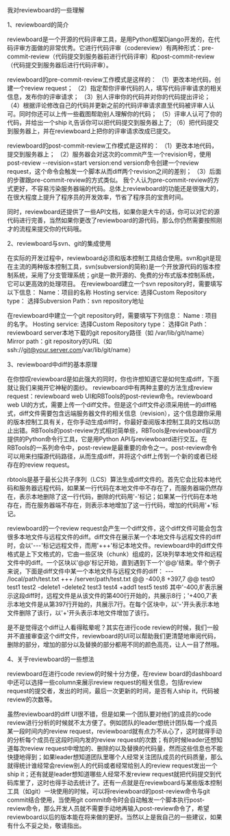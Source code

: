 我对reviewboard的一些理解

1、reviewboard的简介

reviewboard是一个开源的代码评审工具，是用Python框架Django开发的，在代码评审方面做的非常优秀。它进行代码评审（codereview）有两种形式：pre-commit-review（代码提交到服务器前进行代码评审）和post-commit-review（代码提交到服务器后进行代码评审）。

reviewboard的pre-commit-review工作模式是这样的：
（1）更改本地代码，创建一个review request；
（2）指定帮你评审代码的人，填写代码评审请求的相关信息，发布你的评审请求；
（3）别人评审你的代码并对你的代码提出评论；
（4）根据评论修改自己的代码并更新之前的代码评审请求直至代码被评审人认可。同时你还可以上传一些截图帮助别人理解你的代码；
（5）评审人认可了你的代码，并给出一个ship it,告诉你可以把代码提交到服务器上了;
（6）把代码提交到服务器上，并在reviewboard上把你的评审请求改成已提交。

reviewboard的post-commit-review工作模式是这样的：
（1）更改本地代码，提交到服务器上；
（2）服务器会对这次的commit产生一个revision号，使用post-review --revision=start version:end version命令创建一个review request，这个命令会触发一个脚本从而diff两个revision之间的差别；
（3）后面的步骤跟pre-commit-review的方式类似。
我个人认为pre-commit-review的方式更好，不容易污染服务器端的代码。总体上reviewboard的功能还是很强大的，在很大程度上提升了程序员的开发效率，节省了程序员的宝贵时间。

同时，reviewboard还提供了一些API文档，如果你是大牛的话，你可以对它的源代码进行完善，当然如果你更改了reviewboard的源代码，那么你仍然需要按照刚才的流程来提交你的代码哦。

2、reviewboard与svn、git的集成使用

在实际的开发过程中，reviewboard必须和版本控制工具结合使用。svn和git是现在主流的两种版本控制工具，svn(subversion的简称)是一个开放源代码的版本控制系统，采用了分支管理系统；git是一款开源的、免费的分布式版本控制系统，它可以更高效的处理项目。
在reviewboard建立一个svn repository时，需要填写以下信息：
Name：项目的名称
Hosting service: 选择Custom
Repository type： 选择Subversion
Path：svn repository地址

在reviewboard中建立一个git repository时，需要填写下列信息：
Name : 项目的名字。
Hosting service: 选择Custom
Repository type： 选择Git
Path： reviewboard server本地下载的git repository路径（如 /var/lib/git/name）
Mirror path：git repository的URL（如 ssh://git@your.server.com/var/lib/git/name）

3、reviewboard中diff的基本原理

在你惊叹reviewboard是如此强大的同时，你也许想知道它是如何生成diff，下面就让我们来揭开它神秘的面纱。
reviewboard中有两种主要的方法生成review request：reviewboard web UI和RBTools的post-review命令。reviewboard web UI的方式，需要上传一个diff文件。但是这个diff文件必须采用统一的diff格式，diff文件需要包含远端服务器文件的相关信息（revision），这个信息跟你采用的版本控制工具有关，在你手动生成diff时，你最好查阅版本控制工具的文档以防止出错。RBTools的post-review方式相对简单些，RBTools是reviewboard官方提供的Python命令行工具，它是用Python API与reviewboard进行交互。在RBTools的一系列命令中，post-review是最重要的命令之一。post-review命令可以用来扫描源代码路径，从而生成diff，并将这个diff上传到一个新的或者已经存在的review request。

rbtools是基于最长公共子序列（LCS）算法生成diff文件的。首先它会比较本地代码和服务器远程代码，如果某一行代码在本地文件中不存在了，而服务器端仍然存在，表示本地删除了这一行代码，删除的代码用'-'标记；如果某一行代码在本地存在，而在服务器端不存在，则表示本地增加了这一行代码，增加的代码用'+'标记。

reviewboard的一个review request会产生一个diff文件，这个diff文件可能会包含很多本地文件与远程文件的diff。diff文件在展示某一个本地文件与远程文件的diff时，会以'---'标记远程文件，而用'+++'标记本地文件。reviewboard中的diff文件格式是上下文格式的，它由一些区块（chunk）组成的，区块列举本地文件和远程文件中的diff。一个区块以'@@'标记开始，直到遇到下一个'@@'结束。举个例子来说，下面是diff文件中某一个本地文件与远程文件的diff：
--- /local/path/test.txt
+++ /server/path/test.txt
@@ -400,8 +397,7 @@ test0
test1
test2
-delete1
-delete2
test3
test4
+add1
test5
test6
其中'-400,8'表示展示这段diff时，远程文件是从该文件的第400行开始的，共展示8行；'+400,7'表示本地文件是从第397行开始的，共展示7行。在每个区块中，以'-'开头表示本地文件删除了该行，以'+'开头表示本地文件增加了该行。

是不是觉得这个diff让人看得眩晕呢？其实在进行code review的时候，我们一般并不直接审查这个diff文件，reviewboard的UI可以帮助我们更清楚地审阅代码，删除的部分，增加的部分以及替换的部分都用不同的颜色高亮，让人一目了然哦。

4、关于reviewboard的一些想法

reviewboard在进行code review的时候十分方便，在review board的dashboard中还可以选择一些column来展示review request的相关信息，包括review request的提交者，发出的时间，最后一次更新的时间，是否有人ship it，代码被review的次数等。

虽然reviewboard的diff UI很不错，但是如果一个团队要对他们的成员的code review进行分析的时候就不太方便了。例如团队的leader想统计团队每一个成员某一段时间内的review request，reviewboard就有点力不从心了，这时就得手动的分析每个成员在这段时间内发的review request的次数；有的时候leader还想知道每次review request中增加的、删除的以及替换的代码量，然而这些信息也不能快捷地得到；如果leader想知道团队里哪个人经常关注团队成员的代码质量，那么就得统计谁经常会review别人的代码或者经常给别人的review request发出一个ship it；还有就是leader想知道哪些人经常不发review request就把代码提交到代码库里了，这时也得手动去统计了。还有一点就是在reviewboard与某些版本控制工具（如git）一块使用的时候，可以将reviewboard的post-review命令与git commit结合使用，当使用git commit命令时会自动触发一个脚本执行post-review命令，那么开发人员就不需要手动地再输入post-review命令了，希望reviewboard以后的版本能在将来做的更好。当然以上是我自己的一些建议，如果有什么不妥之处，敬请指出。
